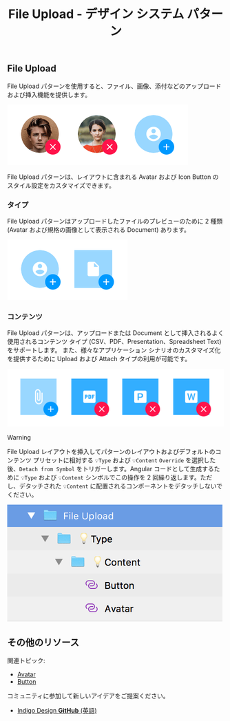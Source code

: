 ﻿---
title: File Upload - デザイン システム パターン
_description: File Upload パターン シンボルはファイルのアップロードまたは挿入のユーザー インターフェイスを提供します。
_keywords: デザイン システム, Sketch, Ignite UI for Angular, パターン, UI ライブラリ, ウィジェット
_language: ja
---

## File Upload

File Upload パターンを使用すると、ファイル、画像、添付などのアップロードおよび挿入機能を提供します。

<img src="../images/file-upload_demo.png" srcset="../images/file-upload_demo@2x.png 2x" />

File Upload パターンは、レイアウトに含まれる Avatar および Icon Button のスタイル設定をカスタマイズできます。

### タイプ

File Upload パターンはアップロードしたファイルのプレビューのために 2 種類 (Avatar および規格の画像として表示される Document) あります。

<img src="../images/file-upload_type.png" srcset="../images/file-upload_type@2x.png 2x" />

### コンテンツ

File Upload パターンは、アップロードまたは Document として挿入されるよく使用されるコンテンツ タイプ (CSV、PDF、Presentation、Spreadsheet Text) をサポートします。 また、様々なアプリケーション シナリオのカスタマイズ化を提供するために Upload および Attach タイプの利用が可能です。

<img src="../images/file-upload_content.png" srcset="../images/file-upload_content@2x.png 2x" />

> [!WARNING]
> File Upload レイアウトを挿入してパターンのレイアウトおよびデフォルトのコンテンツ プリセットに相対する `💡Type` および `💡Content` `Override` を選択した後、`Detach from Symbol` をトリガーします。Angular コードとして生成するために `💡Type` および `💡Content` シンボルでこの操作を 2 回繰り返します。ただし、デタッチされた `💡Content` に配置されるコンポーネントをデタッチしないでください。

<img src="../images/file_upload_detach.png" />

## その他のリソース

関連トピック:

- [Avatar](avatar.md)
- [Button](button.md)
  <div class="divider--half"></div>

コミュニティに参加して新しいアイデアをご提案ください。

- [Indigo Design **GitHub** (英語)](https://github.com/IgniteUI/design-system-docfx)
